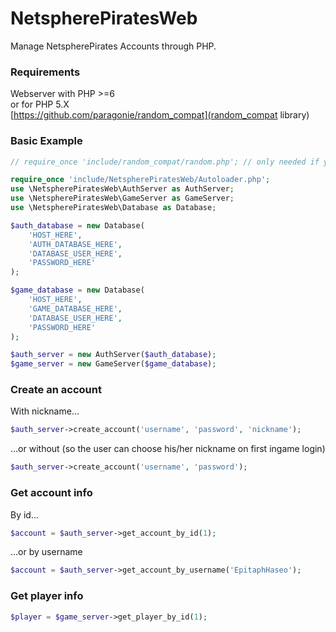 # NetspherePiratesWeb

Manage NetspherePirates Accounts through PHP.

### Requirements
Webserver with PHP >=6  
or for PHP 5.X  
    [https://github.com/paragonie/random_compat](random_compat library)

### Basic Example

```php
// require_once 'include/random_compat/random.php'; // only needed if you run php version 5.X

require_once 'include/NetspherePiratesWeb/Autoloader.php';
use \NetspherePiratesWeb\AuthServer as AuthServer;
use \NetspherePiratesWeb\GameServer as GameServer;
use \NetspherePiratesWeb\Database as Database;

$auth_database = new Database(
	'HOST_HERE',
	'AUTH_DATABASE_HERE',
	'DATABASE_USER_HERE',
	'PASSWORD_HERE'
);

$game_database = new Database(
	'HOST_HERE',
	'GAME_DATABASE_HERE',
	'DATABASE_USER_HERE',
	'PASSWORD_HERE'
);

$auth_server = new AuthServer($auth_database);
$game_server = new GameServer($game_database);
```

### Create an account

With nickname... 
```php
$auth_server->create_account('username', 'password', 'nickname');
```

...or without (so the user can choose his/her nickname on first ingame login)
```php
$auth_server->create_account('username', 'password');
```

### Get account info

By id...
```php
$account = $auth_server->get_account_by_id(1);
```

...or by username
```php
$account = $auth_server->get_account_by_username('EpitaphHaseo');
```

### Get player info

```php
$player = $game_server->get_player_by_id(1);
```